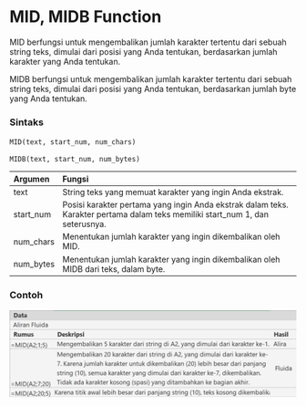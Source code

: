 # MID, MIDB Function

MID berfungsi untuk mengembalikan jumlah karakter tertentu dari sebuah string teks, dimulai dari posisi yang Anda tentukan, berdasarkan jumlah karakter yang Anda tentukan.

MIDB berfungsi untuk mengembalikan jumlah karakter tertentu dari sebuah string teks, dimulai dari posisi yang Anda tentukan, berdasarkan jumlah byte yang Anda tentukan.

### Sintaks

```text
MID(text, start_num, num_chars)
```

```text
MIDB(text, start_num, num_bytes)
```

| Argumen | Fungsi |
| :--- | :--- |
| text | String teks yang memuat karakter yang ingin Anda ekstrak. |
| start\_num | Posisi karakter pertama yang ingin Anda ekstrak dalam teks. Karakter pertama dalam teks memiliki start\_num 1, dan seterusnya. |
| num\_chars | Menentukan jumlah karakter yang ingin dikembalikan oleh MID. |
| num\_bytes | Menentukan jumlah karakter yang ingin dikembalikan oleh MIDB dari teks, dalam byte. |

### Contoh

![](../.gitbook/assets/image%20%2822%29.png)

